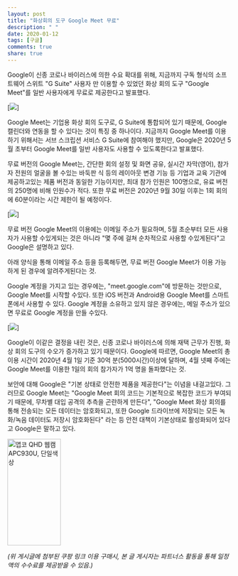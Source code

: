 ```yaml
---
layout: post
title: "화상회의 도구 Google Meet 무료"
description: " "
date: 2020-01-12
tags: [구글]
comments: true
share: true
---
```


Google이 신종 코로나 바이러스에 의한 수요 확대를 위해, 지금까지 구독 형식의 소프트웨어 스위트 "G Suite" 사용자 만 이용할 수 있었던 화상 회의 도구 "Google Meet"를 일반 사용자에게 무료로 제공한다고 발표했다.  

[![](https://post-phinf.pstatic.net/MjAyMDA0MzBfMTk4/MDAxNTg4MjMwOTM0Mjky.PDxkLbCH_tsk-_gGYcMIce03NXcLBGcJNTIEDlgENEEg.-B_a_bauhlNB-7838LyPwXQNXPOFe4mH2xZoQF2Hoy8g.PNG/g1.png?type=w1200)]

  
Google Meet는 기업용 화상 회의 도구로, G Suite에 통합되어 있기 때문에, Google 캘린더와 연동을 할 수 있다는 것이 특징 중 하나이다. 지금까지 Google Meet를 이용하기 위해서는 서브 스크립션 서비스 G Suite에 참여해야 했지만, Google은 2020년 5월 초부터 Google Meet를 일반 사용자도 사용할 수 있도록한다고 발표했다.  
  
무료 버전의 Google Meet는, 간단한 회의 설정 및 화면 공유, 실시간 자막(영어), 참가자 전원의 얼굴을 볼 수있는 바둑판 식 등의 레이아웃 변경 기능 등 기업과 교육 기관에 제공하고있는 제품 버전과 동일한 기능이지만, 최대 참가 인원은 100명으로, 유료 버전의 250명에 비해 인원수가 적다. 또한 무료 버전은 2020년 9월 30일 이후는 1회 회의에 60분이라는 시간 제한이 될 예정이다.  

[![](https://post-phinf.pstatic.net/MjAyMDA0MzBfMjk0/MDAxNTg4MjMwOTQ0MjYx.-ttObwZnkyHkGHBl0mF7NN4MaAwl70JuaFgopiwC-xUg.7SyZQdGTWDlHl1Jy7gOeg4O31amvl9vh7osRh-J1_wMg.PNG/g2.png?type=w1200)]

  
무료 버전 Google Meet의 이용에는 이메일 주소가 필요하며, 5월 초순부터 모든 사용자가 사용할 수있게되는 것은 아니라 "몇 주에 걸쳐 순차적으로 사용할 수있게된다"고 Google은 설명하고 있다.  
  
아래 양식을 통해 이메일 주소 등을 등록해두면, 무료 버전 Google Meet가 이용 가능하게 된 경우에 알려주게된다는 것.  
  
Google 계정을 가지고 있는 경우에는, "meet.google.com"에 방문하는 것만으로, Google Meet를 시작할 수있다. 또한 iOS 버전과 Android용 Google Meet를 스마트폰에서 사용할 수 있다. Google 계정을 소유하고 있지 않은 경우에는, 메일 주소가 있으면 무료로 Google 계정을 만들 수있다.  

[![](https://post-phinf.pstatic.net/MjAyMDA0MzBfMTg5/MDAxNTg4MjMwOTUzMDEy.4HEHPQHhJu9BhykSmSgceqIl8Fx9Gr8EVG4-50t14HIg.MPeWvNRfN8T3Q9mSSAoSmbz_V-R_KOboKdJPL5LgUtIg.JPEG/g3.jpg?type=w1200)]

  
Google이 이같은 결정을 내린 것은, 신종 코로나 바이러스에 의해 재택 근무가 진행, 화상 회의 도구의 수오가 증가하고 있기 때문이다. Google에 따르면, Google Meet의 총 이용 시간이 2020년 4월 1일 기준 30억 분(5000시간)이상에 달하며, 4월 넷째 주에는 Google Meet를 이용한 1일의 회의 참가자가 1억 명을 돌파했다는 것.  
  
보안에 대해 Google은 "기본 상태로 안전한 제품을 제공한다"는 이념을 내걸고있다. 그러므로 Google Meet는 "Google Meet 회의 코드는 기본적으로 복잡한 코드가 부여되기 때문에, 무차별 대입 공격의 추측을 곤란하게 만든다", "Google Meet 화상 회의를 통해 전송되는 모든 데이터는 암호화되고, 또한 Google 드라이브에 저장되는 모든 녹화/녹음 데이터도 저장시 암호화된다" 라는 등 안전 대책이 기본상태로 활성화되어 있다고 Google은 말하고 있다.

<a href="https://coupa.ng/bPsEQN" target="_blank" referrerpolicy="unsafe-url"><img src="https://static.coupangcdn.com/image/affiliate/banner/4d9e3ec4cdfa718727226fede974f6d6@2x.jpg" alt="앱코 QHD 웹캠 APC930U, 단일색상" width="120" height="240"></a>

_(위 게시글에 첨부된 쿠팡 링크 이용 구매시, 본 글 게시자는 파트너스 활동을 통해 일정액의 수수료를 제공받을 수 있음.)_